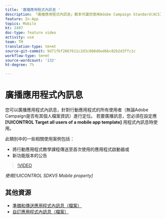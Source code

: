 ```yaml
---
title: '廣播應用程式內訊息 '
description: 「廣播應用程式內訊息」範本可讓您使用Adobe Campaign Standard(ACS)鎖定行動應用程式的所有使用者
feature: In-App
topics: Mobile
kt: 2497
doc-type: feature video
activity: use
team: TM
translation-type: tm+mt
source-git-commit: 9d71fbf2067611c2d3c088d6ed6bc02b2d3ffc1c
workflow-type: tm+mt
source-wordcount: '132'
ht-degree: 7%

---
```



# 廣播應用程式內訊息

您可以廣播應用程式內訊息，針對行動應用程式的所有使用者（無論Adobe Campaign是否有其個人檔案資訊）進行定位。 若要廣播訊息，您必須在設定應 **[!UICONTROL Target all users of a mobile app template]** 用程式內訊息時使用。

此類別中的一些相關使用案例包括：

* 將行動應用程式教學課程傳送至首次使用的應用程式啟動器或
* 新功能版本的公告

>[!VIDEO](https://video.tv.adobe.com/v/26199?quality=12)

*使用[!UICONTROL SDKV5 Mobile property]*

## 其他資源

* [準備和傳送應用程式內訊息（檔案）](https://docs.adobe.com/content/help/en/campaign-standard/using/communication-channels/in-app-messaging/preparing-and-sending-an-in-app-message.html)
* [自訂應用程式內訊息（檔案）](https://docs.adobe.com/content/help/en/campaign-standard/using/communication-channels/in-app-messaging/customizing-an-in-app-message.html)
